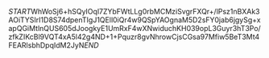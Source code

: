 $START$WhWoSj6+hSQyIOql7ZYbFWtLLg0rbMCMziSvgrFXQr+/lPsz1nBXAk3AOiTYSIrI1D8S74dpenTIgJ1QEll0iQr4w9QSpYAOgnaM5D2sFY0jab6jgySg+xapQGiMtlnQUS605dJoogkyE1UmRxF4wXNwiduchKH039opL3Guyr3hT3Po/zfkZIKcBl9VQT4xA5l42g4ND+1+Pquzr8gvNhrowCjsCGsa97Mfiw5BeT3Mt4FEARlsbhDpqIdM2JyN$END$